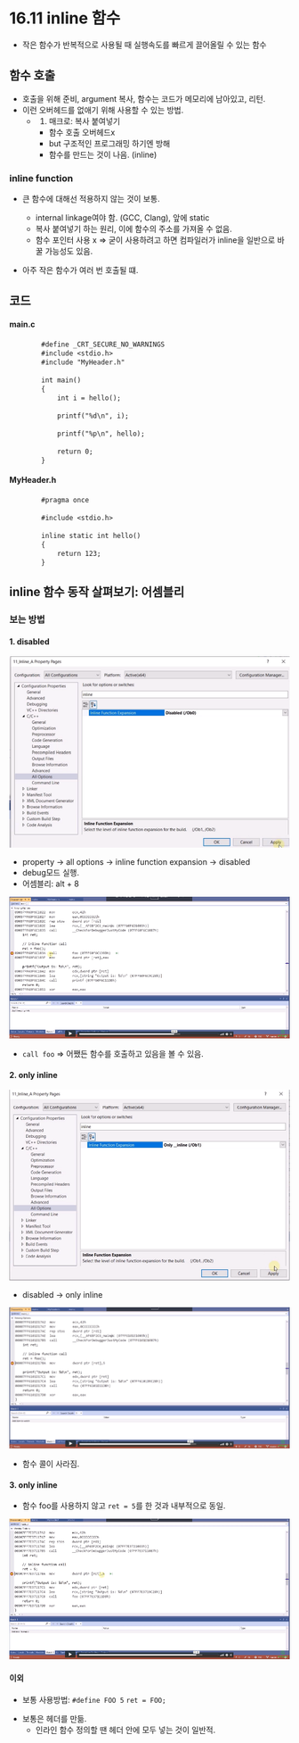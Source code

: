 # 16.11 inline 함수
* 작은 함수가 반복적으로 사용될 때 실행속도를 빠르게 끌어올릴 수 있는 함수

## 함수 호출
- 호출을 위해 준비, argument 복사, 함수는 코드가 메모리에 남아있고, 리턴.
- 이런 오버헤드를 없애기 위해 사용할 수 있는 방법.
    - 1) 매크로: 복사 붙여넣기
        - 함수 호출 오버헤드x
        - but 구조적인 프로그래밍 하기엔 방해
        - 함수를 만드는 것이 나음. (inline)

### inline function
* 큰 함수에 대해선 적용하지 않는 것이 보통.
    - internal linkage여야 함. (GCC, Clang), 앞에 static
    - 복사 붙여넣기 하는 원리, 이에 함수의 주소를 가져올 수 없음.
    - 함수 포인터 사용 x => 굳이 사용하려고 하면 컴파일러가 inline을 일반으로 바꿀 가능성도 있음.

* 아주 작은 함수가 여러 번 호출될 떄.

## 코드
#### main.c

            #define _CRT_SECURE_NO_WARNINGS
            #include <stdio.h>
            #include "MyHeader.h"

            int main()
            {
                int i = hello();

                printf("%d\n", i);

                printf("%p\n", hello);

                return 0;
            } 
#### MyHeader.h

            #pragma once

            #include <stdio.h>

            inline static int hello()
            {
                return 123;
            }

## inline 함수 동작 살펴보기: 어셈블리
### 보는 방법
#### 1. disabled
![](../images/chapter16/pre13.png)

- property -> all options -> inline function expansion -> disabled
- debug모드 실행.
- 어셈블리: alt + 8

![](../images/chapter16/pre14.png)

- `call foo` => 어쨌든 함수를 호출하고 있음을 볼 수 있음.
#### 2. only inline
![](../images/chapter16/pre15.png)

- disabled -> only inline

![](../images/chapter16/pre16.png)

- 함수 콜이 사라짐.

#### 3. only inline
* 함수 foo를 사용하지 않고 `ret = 5`를 한 것과 내부적으로 동일.

![](../images/chapter16/pre17.png)

#### 이외
- 보통 사용방법: `#define FOO 5` `ret = FOO;`
* 보통은 헤더를 만듦.
    - 인라인 함수 정의할 땐 헤더 안에 모두 넣는 것이 일반적.

